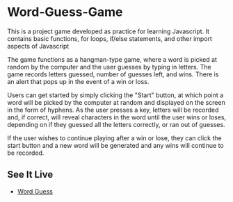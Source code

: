 # Word-Guess-Game

This is a project game developed as practice for learning Javascript. It contains basic functions, for loops, if/else statements, and other import aspects of Javascript

The game functions as a hangman-type game, where a word is picked at random by the computer and the user guesses by typing in letters. The game records letters guessed, number of guesses left, and wins. There is an alert that pops up in the event of a win or loss. 

Users can get started by simply clicking the "Start" button, at which point a word will be picked by the computer at random and displayed on the screen in the form of hyphens. As the user presses a key, letters will be recorded and, if correct, will reveal characters in the word until the user wins or loses, depending on if they guessed all the letters correctly, or ran out of guesses.

If the user wishes to continue playing after a win or lose, they can click the start button and a new word will be generated and any wins will continue to be recorded.

## See It Live

* [Word Guess](https://arrowfoxie.github.io/Word-Guess-Game/)
